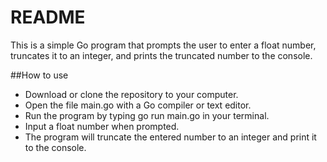 # README
This is a simple Go program that prompts the user to enter a float number, truncates it to an integer, and prints the truncated number to the console.

##How to use
- Download or clone the repository to your computer.
- Open the file main.go with a Go compiler or text editor.
- Run the program by typing go run main.go in your terminal.
- Input a float number when prompted.
- The program will truncate the entered number to an integer and print it to the console.
